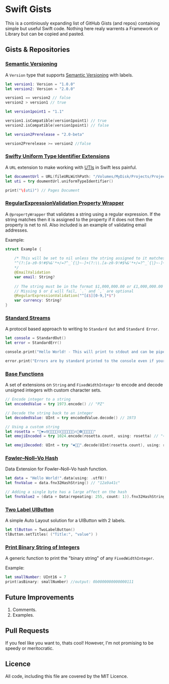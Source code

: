 # Swift Gists

This is a continiously expanding list of GitHub Gists (and repos) containing simple but useful Swift code. Nothing here realy warrents a Framework or Library but can be copied and pasted.

## Gists & Repositories

### [Semantic Versioning](https://gist.github.com/rjstelling/dfa3e6ac491806a63e359259a9a06dc3)

A `Version` type that supports [Semantic Versioning](https://semver.org) with labels.

```swift
let version1: Version = "1.0.0"
let version2: Version = "2.0.0"

version1 == version2 // false
version2 > version1 // true

let version1point1 = "1.1"

version1.isCompatible(version1point1) // true
version2.isCompatible(version1point1) // false

let version2Prerelease = "2.0-beta"

version2Prerelease >= version2 //false
```

### [Swifty Uniform Type Identifier Extensions](https://gist.github.com/rjstelling/0e3298a42c2a2bca2f75f193578521c3)

A `URL` extension to make working with [UTIs](https://developer.apple.com/library/archive/documentation/FileManagement/Conceptual/understanding_utis/understand_utis_intro/understand_utis_intro.html#//apple_ref/doc/uid/TP40001319-CH201-SW1) in Swift less painful.

```swift
let documentUrl = URL(fileURLWithPath: "/Volumes/MyDisk/Projects/Project1/Report.pages"
let uti = try doumentUrl.uniformTypeIdentifier()

print("\(uti)") // Pages Document
```

### [RegularExpressionValidation Property Wrapper](https://gist.github.com/rjstelling/649ff0e848af4e03f461386f4548b72d)

A `@propertyWrapper` that validates a string using a regular expression. If the string matches then it is assigned to the property if it does not then the property is net to nil. Also included is an example of validating email addresses.

Example:

```swift
struct Example {
    
    /* This will be set to nil unless the string assigned to it matches the regular expression 
    "^(?:[a-z0-9!#$%&'*+/=?^_`{|}~-]+(?:\\.[a-z0-9!#$%&'*+/=?^_`{|}~-]+)*|\"(?:[\\x01-\\x08\\x0b\\x0c\\x0e-\\x1f\\x21\\x23-\\x5b\\x5d-\\x7f]|\\[\\x01-\\x09\\x0b\\x0c\\x0e-\\x7f])*\")@(?:(?:[a-z0-9](?:[a-z0-9-]*[a-z0-9])?\\.)+[a-z0-9](?:[a-z0-9-]*[a-z0-9])?|\\[(?:(?:25[0-5]|2[0-4][0-9]|[01]?[0-9][0-9]?)\\.){3}(?:25[0-5]|2[0-4][0-9]|[01]?[0-9][0-9]?|[a-z0-9-]*[a-z0-9]:(?:[\\x01-\\x08\\x0b\\x0c\\x0e-\\x1f\\x21-\\x5a\\x53-\\x7f]|\\[\\x01-\\x09\\x0b\\x0c\\x0e-\\x7f])+)\\])$"
    */
    @EmailValidation
    var email: String?
    
    // The string must be in the format $1,000,000.00 or £1,000,000.00
    // Missing $ or £ will fail, `.` and `,` are optional
    @RegularExpressionValidation("^[£$][0-9,]*$")
    var currency: String?    
}
```

### [Standard Streams](https://github.com/rjstelling/StandardStreams.swift)

A protocol based approach to writing to `Standard Out` and `Standard Error`.

```swift
let console = StandardOut()
let error = StandardErr()

console.print("Hello World! - This will print to stdout and can be piped or redirect to a file.")

error.print("Errors are by standard printed to the console even if your redirect, useful!")
```

### [Base Functions](https://gist.github.com/rjstelling/0216a4f9bfaec87dec44d30ac65399b1)

A set of extensions on `String` and `FixedWidthInteger` to encode and decode unsigned integers with custom character sets. 

```swift
// Encode integer to a string
let encodedValue = try 1973.encode() // "PZ"

// Decode the string back to an integer
let decodedValue: UInt = try encodedValue.decode() // 1973

// Using a custom string
let rosetta = "🤖❤️☠️🤓🦁🍆🧀😎🙄🤢🧠🧶🙈🙉🙊🔥🥕⚽️💊🎶🧶👏🔡"
let emojiEncoded = try 1024.encode(rosetta.count, using: rosetta) // "❤️👏🙈"

let emojiDecoded: UInt = try "❤️👏🙈".decode(UInt(rosetta.count), using: rosetta) // 1024
```

### [Fowler–Noll–Vo Hash](https://gist.github.com/rjstelling/fc695f5c37beeefd2a810179b723b29f)

Data Extension for Fowler–Noll–Vo hash function.

```swift
let data = "Hello World!".data(using: .utf8)!
let fnvValue = data.fnv32HashString() // "12a9a41c"

// Adding a single byte has a large affect on the hash
let fnvValue2 = (data + Data(repeating: 255, count: 1)).fnv32HashString() // "7d0d58eb"
```

### [Two Label UIButton](https://gist.github.com/rjstelling/70c4d0ad6934df99246c0f56e3494f38)

A simple Auto Layout solution for a UIButton with 2 labels.

```swift
let tlButton = TwoLabelButton()
tlButton.setTitles( ("Title:", "value") )
```

### [Print Binary String of Integers](https://gist.github.com/rjstelling/3be83e4b5dbdb8b6278e324780938400)

A generic function to print the "binary string" of any `FixedWidthInteger`.

Example:

```swift
let smallNumber: UInt16 = 7
print(asBinary: smallNumber) //output: 0b0000000000000111
```

## Future Improvements

1. Comments.
2. Examples.

## Pull Requests

If you feel like you want to, thats cool! However, I'm not promising to be speedy or meritocratic.

## Licence

All code, including this file are covered by the MIT Licence.


